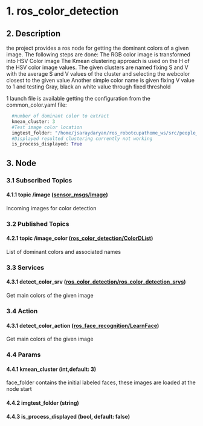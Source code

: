 # 1. ros_color_detection

## 2. Description
the project provides a ros node for getting the dominant colors of a given image. The following steps are done:
  The RGB color image is transformed into HSV Color image
  The Kmean clustering approach is used on the H of the HSV color image values.
  The given clusters are named fixing S and V with the average S and V values of the cluster and selecting the webcolor closest to the given value
  Another simple color name is given fixing V value to 1 and testing Gray, black an white value through fixed threshold


1 launch file is available getting the configuration from the common_color.yaml file:
```python
  #number of dominant color to extract
  kmean_cluster: 3
  #Test image color location
  imgtest_folder: "/home/jsaraydaryan/ros_robotcupathome_ws/src/people_management/ros_color_detection/ros_color_detection_node/data"
  #Displayed resulted clustering currently not working
  is_process_displayed: True
```

## 3. Node

 ### 3.1  Subscribed Topics

  #### 4.1.1 topic /image ([sensor_msgs/Image](http://docs.ros.org/api/sensor_msgs/html/msg/Image.html))
   Incoming images for color detection
        
 ### 3.2 Published Topics
  #### 4.2.1 topic /image_color ([ros_color_detection/ColorDList](https://github.com/jacques-saraydaryan/ros_color_detection/blob/master/ros_color_detection_msgs/msg/ColorD.msg))
   List of dominant colors and associated names

            
 ### 3.3 Services
  #### 4.3.1 detect_color_srv ([ros_color_detection/ros_color_detection_srvs](https://github.com/jacques-saraydaryan/ros_color_detection/blob/master/ros_color_detection_srvs/srv/DetectColorFromImg.srv))
   Get main colors of the given image
  
 ### 3.4 Action
 #### 4.3.1 detect_color_action ([ros_face_recognition/LearnFace](https://github.com/jacques-saraydaryan/ros_face_recognition/blob/master/srv/LearnFace.srv))
 Get main colors of the given image

### 4.4  Params
 #### 4.4.1 kmean_cluster (int,default: 3)
  face_folder contains the initial labeled faces, these images are loaded at the node start
 
 #### 4.4.2 imgtest_folder (string)
 
 #### 4.4.3 is_process_displayed (bool, default: false) 
